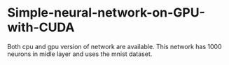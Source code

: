 # Simple-neural-network-on-GPU-with-CUDA
Both cpu and gpu version of network are available.
This network has 1000 neurons in midle layer and uses the mnist dataset.
